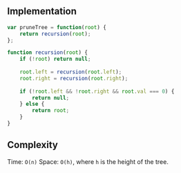 ## Implementation
```js
var pruneTree = function(root) {
    return recursion(root); 
};

function recursion(root) {
    if (!root) return null; 
    
    root.left = recursion(root.left); 
    root.right = recursion(root.right); 
    
    if (!root.left && !root.right && root.val === 0) {
        return null; 
    } else {
        return root; 
    }
}
```

## Complexity
Time: `O(n)`
Space: `O(h)`, where `h` is the height of the tree. 

